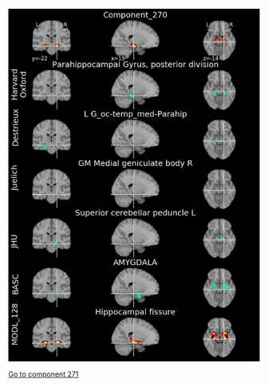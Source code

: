 


![270](preliminary/270.jpg "Component 270")

[Go to component 271](https://parietal-inria.github.io/MODL_atlas/512/271 "Component 271")